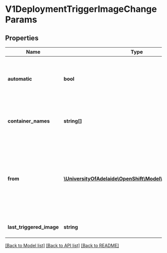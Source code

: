 # V1DeploymentTriggerImageChangeParams

## Properties
Name | Type | Description | Notes
------------ | ------------- | ------------- | -------------
**automatic** | **bool** | Automatic means that the detection of a new tag value should result in an image update inside the pod template. | [optional] 
**container_names** | **string[]** | ContainerNames is used to restrict tag updates to the specified set of container names in a pod. | [optional] 
**from** | [**\UniversityOfAdelaide\OpenShift\Model\V1ObjectReference**](V1ObjectReference.md) | From is a reference to an image stream tag to watch for changes. From.Name is the only required subfield - if From.Namespace is blank, the namespace of the current deployment trigger will be used. | 
**last_triggered_image** | **string** | LastTriggeredImage is the last image to be triggered. | [optional] 

[[Back to Model list]](../README.md#documentation-for-models) [[Back to API list]](../README.md#documentation-for-api-endpoints) [[Back to README]](../README.md)


